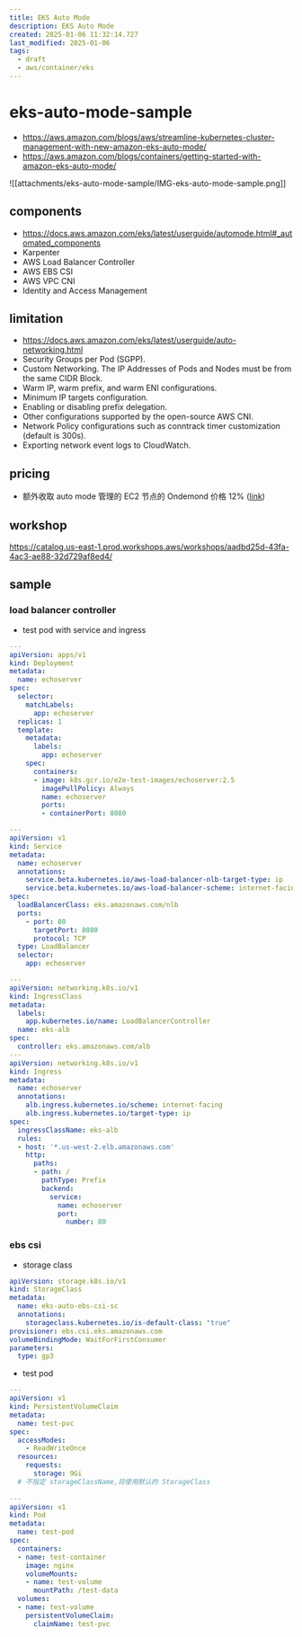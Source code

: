 ```yaml
---
title: EKS Auto Mode
description: EKS Auto Mode 
created: 2025-01-06 11:32:14.727
last_modified: 2025-01-06
tags:
  - draft
  - aws/container/eks
---
```


# eks-auto-mode-sample
- https://aws.amazon.com/blogs/aws/streamline-kubernetes-cluster-management-with-new-amazon-eks-auto-mode/
- https://aws.amazon.com/blogs/containers/getting-started-with-amazon-eks-auto-mode/

![[attachments/eks-auto-mode-sample/IMG-eks-auto-mode-sample.png]]

## components 
- https://docs.aws.amazon.com/eks/latest/userguide/automode.html#_automated_components
- Karpenter 
- AWS Load Balancer Controller
- AWS EBS CSI
- AWS VPC CNI
- Identity and Access Management

## limitation
- https://docs.aws.amazon.com/eks/latest/userguide/auto-networking.html
- Security Groups per Pod (SGPP).
- Custom Networking. The IP Addresses of Pods and Nodes must be from the same CIDR Block.
- Warm IP, warm prefix, and warm ENI configurations.
- Minimum IP targets configuration.
- Enabling or disabling prefix delegation.
- Other configurations supported by the open-source AWS CNI.
- Network Policy configurations such as conntrack timer customization (default is 300s).
- Exporting network event logs to CloudWatch.

## pricing
- 额外收取 auto mode 管理的 EC2 节点的 Ondemond 价格 12% ([link](https://aws.amazon.com/eks/pricing/))

## workshop

https://catalog.us-east-1.prod.workshops.aws/workshops/aadbd25d-43fa-4ac3-ae88-32d729af8ed4/

## sample
### load balancer controller
- test pod with service and ingress
```yaml
---
apiVersion: apps/v1
kind: Deployment
metadata:
  name: echoserver
spec:
  selector:
    matchLabels:
      app: echoserver
  replicas: 1
  template:
    metadata:
      labels:
        app: echoserver
    spec:
      containers:
      - image: k8s.gcr.io/e2e-test-images/echoserver:2.5
        imagePullPolicy: Always
        name: echoserver
        ports:
        - containerPort: 8080

---
apiVersion: v1
kind: Service
metadata:
  name: echoserver
  annotations:
    service.beta.kubernetes.io/aws-load-balancer-nlb-target-type: ip
    service.beta.kubernetes.io/aws-load-balancer-scheme: internet-facing
spec:
  loadBalancerClass: eks.amazonaws.com/nlb
  ports:
    - port: 80
      targetPort: 8080
      protocol: TCP
  type: LoadBalancer
  selector:
    app: echoserver

---
apiVersion: networking.k8s.io/v1
kind: IngressClass
metadata:
  labels:
    app.kubernetes.io/name: LoadBalancerController
  name: eks-alb
spec:
  controller: eks.amazonaws.com/alb
---
apiVersion: networking.k8s.io/v1
kind: Ingress
metadata:
  name: echoserver
  annotations:
    alb.ingress.kubernetes.io/scheme: internet-facing
    alb.ingress.kubernetes.io/target-type: ip
spec:
  ingressClassName: eks-alb
  rules:
  - host: '*.us-west-2.elb.amazonaws.com'
    http:
      paths:
      - path: /
        pathType: Prefix
        backend:
          service:
            name: echoserver
            port:
              number: 80


```

### ebs csi
- storage class
```yaml
apiVersion: storage.k8s.io/v1
kind: StorageClass
metadata:
  name: eks-auto-ebs-csi-sc
  annotations:
    storageclass.kubernetes.io/is-default-class: "true"
provisioner: ebs.csi.eks.amazonaws.com
volumeBindingMode: WaitForFirstConsumer
parameters:
  type: gp3

```

- test pod
```yaml
---
apiVersion: v1
kind: PersistentVolumeClaim
metadata:
  name: test-pvc
spec:
  accessModes:
    - ReadWriteOnce
  resources:
    requests:
      storage: 9Gi
  # 不指定 storageClassName,将使用默认的 StorageClass
  
---
apiVersion: v1
kind: Pod
metadata:
  name: test-pod
spec:
  containers:
  - name: test-container
    image: nginx
    volumeMounts:
    - name: test-volume
      mountPath: /test-data
  volumes:
  - name: test-volume
    persistentVolumeClaim:
      claimName: test-pvc

```


